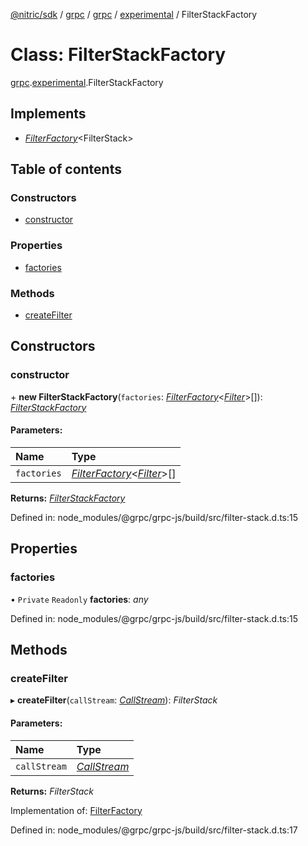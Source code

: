 [@nitric/sdk](../README.md) / [grpc](../modules/grpc.md) / [grpc](../modules/grpc.grpc-1.md) / [experimental](../modules/grpc.grpc-1.experimental.md) / FilterStackFactory

# Class: FilterStackFactory

[grpc](../modules/grpc.grpc-1.md).[experimental](../modules/grpc.grpc-1.experimental.md).FilterStackFactory

## Implements

* [*FilterFactory*](../interfaces/grpc.grpc-1.experimental.filterfactory.md)<FilterStack\>

## Table of contents

### Constructors

- [constructor](grpc.grpc-1.experimental.filterstackfactory.md#constructor)

### Properties

- [factories](grpc.grpc-1.experimental.filterstackfactory.md#factories)

### Methods

- [createFilter](grpc.grpc-1.experimental.filterstackfactory.md#createfilter)

## Constructors

### constructor

\+ **new FilterStackFactory**(`factories`: [*FilterFactory*](../interfaces/grpc.grpc-1.experimental.filterfactory.md)<[*Filter*](../interfaces/grpc.grpc-1.experimental.filter.md)\>[]): [*FilterStackFactory*](grpc.grpc-1.experimental.filterstackfactory.md)

#### Parameters:

Name | Type |
:------ | :------ |
`factories` | [*FilterFactory*](../interfaces/grpc.grpc-1.experimental.filterfactory.md)<[*Filter*](../interfaces/grpc.grpc-1.experimental.filter.md)\>[] |

**Returns:** [*FilterStackFactory*](grpc.grpc-1.experimental.filterstackfactory.md)

Defined in: node_modules/@grpc/grpc-js/build/src/filter-stack.d.ts:15

## Properties

### factories

• `Private` `Readonly` **factories**: *any*

Defined in: node_modules/@grpc/grpc-js/build/src/filter-stack.d.ts:15

## Methods

### createFilter

▸ **createFilter**(`callStream`: [*CallStream*](../interfaces/grpc.grpc-1.experimental.callstream.md)): *FilterStack*

#### Parameters:

Name | Type |
:------ | :------ |
`callStream` | [*CallStream*](../interfaces/grpc.grpc-1.experimental.callstream.md) |

**Returns:** *FilterStack*

Implementation of: [FilterFactory](../interfaces/grpc.grpc-1.experimental.filterfactory.md)

Defined in: node_modules/@grpc/grpc-js/build/src/filter-stack.d.ts:17

